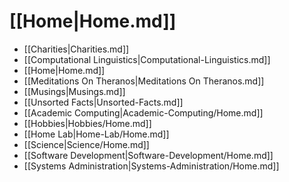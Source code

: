 # [[Home|Home.md]]
 * [[Charities|Charities.md]]
 * [[Computational Linguistics|Computational-Linguistics.md]]
 * [[Home|Home.md]]
 * [[Meditations On Theranos|Meditations On Theranos.md]]
 * [[Musings|Musings.md]]
 * [[Unsorted Facts|Unsorted-Facts.md]]
 * [[Academic Computing|Academic-Computing/Home.md]]
 * [[Hobbies|Hobbies/Home.md]]
 * [[Home Lab|Home-Lab/Home.md]]
 * [[Science|Science/Home.md]]
 * [[Software Development|Software-Development/Home.md]]
 * [[Systems Administration|Systems-Administration/Home.md]]
